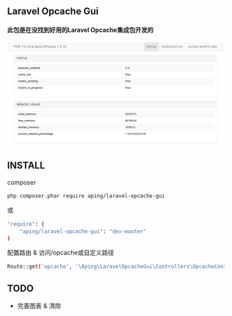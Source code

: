 ## Laravel Opcache Gui

#### 此包是在没找到好用的Laravel Opcache集成包开发的
![Screenshot](screenshot191118.png)

## INSTALL

composer
```bash
php composer.phar require aping/laravel-opcache-gui
```
或
```bash
"require": {
    "aping/laravel-opcache-gui": "dev-master"
}
```

配置路由 & 访问/opcache或自定义路径
```bash
Route::get('opcache', '\Aping\LaravelOpcacheGui\Controllers\OpcacheController@index');
```

## TODO

- 完善图表 & 清除